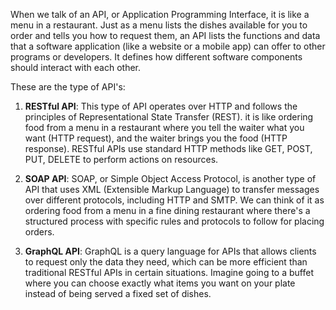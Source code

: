 When we talk of an API, or Application Programming Interface, it is like a menu in a restaurant.
Just as a menu lists the dishes available for you to order and tells you how to request them, an API lists the functions and data that a software application (like a website or a mobile app) can offer to other programs or developers.
It defines how different software components should interact with each other.

These are the type of API's:

1. **RESTful API**: This type of API operates over HTTP and follows the principles of Representational State Transfer (REST). it is like ordering food from a menu in a restaurant where you tell the waiter what you want (HTTP request), and the waiter brings you the food (HTTP response). RESTful APIs use standard HTTP methods like GET, POST, PUT, DELETE to perform actions on resources.

2. **SOAP API**: SOAP, or Simple Object Access Protocol, is another type of API that uses XML (Extensible Markup Language) to transfer messages over different protocols, including HTTP and SMTP. We can think of it as ordering food from a menu in a fine dining restaurant where there's a structured process with specific rules and protocols to follow for placing orders.

3. **GraphQL API**: GraphQL is a query language for APIs that allows clients to request only the data they need, which can be more efficient than traditional RESTful APIs in certain situations. Imagine going to a buffet where you can choose exactly what items you want on your plate instead of being served a fixed set of dishes.
